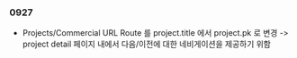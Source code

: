 ### 0927

- Projects/Commercial URL Route 를 project.title 에서 project.pk 로 변경
  -> project detail 페이지 내에서 다음/이전에 대한 네비게이션을 제공하기 위함
